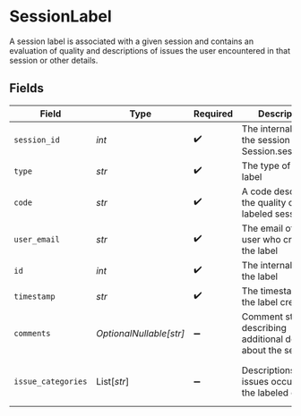 # SessionLabel

A session label is associated with a given session and contains an evaluation of quality and
descriptions of issues the user encountered in that session or other details.


## Fields

| Field                                                          | Type                                                           | Required                                                       | Description                                                    | Example                                                        |
| -------------------------------------------------------------- | -------------------------------------------------------------- | -------------------------------------------------------------- | -------------------------------------------------------------- | -------------------------------------------------------------- |
| `session_id`                                                   | *int*                                                          | :heavy_check_mark:                                             | The internal ID of the session (see Session.session_id)        |                                                                |
| `type`                                                         | *str*                                                          | :heavy_check_mark:                                             | The type of the label                                          | auto-rating                                                    |
| `code`                                                         | *str*                                                          | :heavy_check_mark:                                             | A code describing the quality of the labeled session           | GOOD                                                           |
| `user_email`                                                   | *str*                                                          | :heavy_check_mark:                                             | The email of the user who created the label                    |                                                                |
| `id`                                                           | *int*                                                          | :heavy_check_mark:                                             | The internal ID of the label                                   |                                                                |
| `timestamp`                                                    | *str*                                                          | :heavy_check_mark:                                             | The timestamp of the label creation                            |                                                                |
| `comments`                                                     | *OptionalNullable[str]*                                        | :heavy_minus_sign:                                             | Comment string describing additional details about the session |                                                                |
| `issue_categories`                                             | List[*str*]                                                    | :heavy_minus_sign:                                             | Descriptions of issues occurring in the labeled call           | [<br/>"Silent treatment"<br/>]                                 |